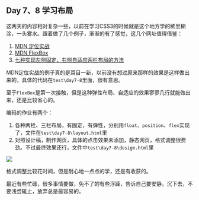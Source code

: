 ## Day 7、8 学习布局

这两天的内容相对复杂一些，以前在学习CSS3的时候就是这个地方学的稀里糊涂，一头雾水。跟着做了几个例子，渐渐的有了感觉，这几个网址值得借鉴：

1. [MDN 定位实战](https://developer.mozilla.org/zh-CN/docs/Learn/CSS/CSS_layout/Practical_positioning_examples)
2. [MDN FlexBox](https://developer.mozilla.org/zh-CN/docs/Learn/CSS/CSS_layout/Flexbox)
3. [七种实现左侧固定，右侧自适应两栏布局的方法](https://segmentfault.com/a/1190000010698609)

MDN定位实战的例子真的是耳目一新，以前没有想过原来那样的效果是这样做出来的，具体的代码在`test\day7-8`里面，很有意思。

至于`FlexBox`是第一次接触，但是这种弹性布局、自适应的效果寥寥几行就能做出来，还是比较省心的。

编码的作业有两个：

1. 各种两栏、三栏布局，有固定，有弹性，分别用`float`、`position`、`flex`实现了，文件在`test\day7-8\layout.html`里
2. 对照设计稿，制作网页，具体的点击效果未添加，静态网页，格式调整很费劲。不过最终效果还行，文件中`test\day7-8\design.html`里

![](http://oicyhauzu.bkt.clouddn.com/design.PNG)

格式调整比较花时间，但是耐心地一点点的学，还是有收获的。

最近有些忙碌，很多事情要做，免不了的有些浮躁，告诉自己要安静，沉下去，不要浅尝辄止，放弃总是最容易的。